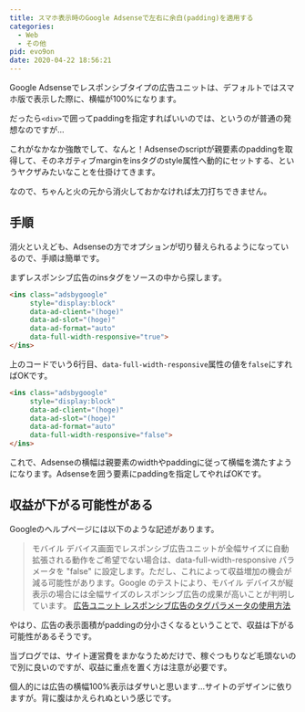 ```yaml
---
title: スマホ表示時のGoogle Adsenseで左右に余白(padding)を適用する
categories:
  - Web
  - その他
pid: evo9on
date: 2020-04-22 18:56:21
---
```


Google Adsenseでレスポンシブタイプの広告ユニットは、デフォルトではスマホ版で表示した際に、横幅が100%になります。

だったら`<div>`で囲ってpaddingを指定すればいいのでは、というのが普通の発想なのですが...

これがなかなか強敵でして、なんと！Adsenseのscriptが親要素のpaddingを取得して、そのネガティブmarginをinsタグのstyle属性へ動的にセットする、というヤクザみたいなことを仕掛けてきます。

なので、ちゃんと火の元から消火しておかなければ太刀打ちできません。



## 手順

消火といえども、Adsenseの方でオプションが切り替えられるようになっているので、手順は簡単です。

まずレスポンシブ広告のinsタグをソースの中から探します。

```html
<ins class="adsbygoogle"
     style="display:block"
     data-ad-client="(hoge)"
     data-ad-slot="(hoge)"
     data-ad-format="auto"
     data-full-width-responsive="true">
</ins>
```


上のコードでいう6行目、`data-full-width-responsive`属性の値を`false`にすればOKです。

```html
<ins class="adsbygoogle"
     style="display:block"
     data-ad-client="(hoge)"
     data-ad-slot="(hoge)"
     data-ad-format="auto"
     data-full-width-responsive="false">
</ins>
```

これで、Adsenseの横幅は親要素のwidthやpaddingに従って横幅を満たすようになります。Adsenseを囲う要素にpaddingを指定してやればOKです。


## 収益が下がる可能性がある

Googleのヘルプページには以下のような記述があります。

> モバイル デバイス画面でレスポンシブ広告ユニットが全幅サイズに自動拡張される動作をご希望でない場合は、data-full-width-responsive パラメータを "false" に設定します。ただし、これによって収益増加の機会が減る可能性があります。Google のテストにより、モバイル デバイスが縦表示の場合には全幅サイズのレスポンシブ広告の成果が高いことが判明しています。
> [広告ユニット レスポンシブ広告のタグパラメータの使用方法](https://support.google.com/adsense/answer/9183460?hl=ja)

やはり、広告の表示面積がpaddingの分小さくなるということで、収益は下がる可能性があるそうです。

当ブログでは、サイト運営費をまかなうためだけで、稼ぐつもりなど毛頭ないので別に良いのですが、収益に重点を置く方は注意が必要です。

個人的には広告の横幅100%表示はダサいと思います...サイトのデザインに依りますが。背に腹はかえられぬという感じです。
